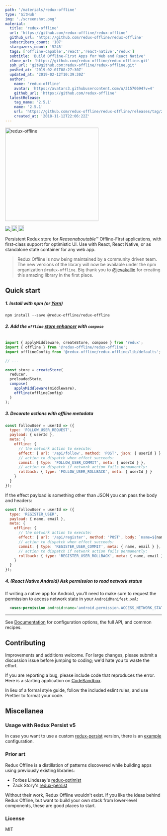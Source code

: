 ```yaml
---
path: '/materials/redux-offline'
type: 'GitHub'
img: './screenshot.png'
material:
  title: 'redux-offline'
  url: 'https://github.com/redux-offline/redux-offline'
  github_url: 'https://github.com/redux-offline/redux-offline'
  subscribers_count: '107'
  stargazers_count: '5245'
  tags: ['offline-capable','react','react-native','redux']
  subtitle: 'Build Offline-First Apps for Web and React Native'
  clone_url: 'https://github.com/redux-offline/redux-offline.git'
  ssh_url: 'git@github.com:redux-offline/redux-offline.git'
  pushed_at: '2019-02-01T08:27:30Z'
  updated_at: '2019-02-12T10:39:30Z'
  author:
    name: 'redux-offline'
    avatar: 'https://avatars3.githubusercontent.com/u/31570694?v=4'
    github_url: 'https://github.com/redux-offline'
  latestRelease:
    tag_name: '2.5.1'
    name: '2.5.1'
    url: 'https://github.com/redux-offline/redux-offline/releases/tag/2.5.1'
    created_at: '2018-11-12T22:06:22Z'
---
```

<p>
  <img alt='redux-offline' src='docs/logo.png' width='300'></img>
</p>
<p>
  <a title='License' href='https://raw.githubusercontent.com/redux-offline/redux-offline/master/LICENSE' height='18'>
    <img src='https://img.shields.io/badge/license-MIT-blue.svg' />
  </a>
  <a href='https://badge.fury.io/js/%40redux-offline%2Fredux-offline'>
    <img src='https://badge.fury.io/js/%40redux-offline%2Fredux-offline.svg' alt='npm version' height='18'>
  </a>
  <a href='https://travis-ci.org/redux-offline/redux-offline'>
    <img src='https://travis-ci.org/redux-offline/redux-offline.svg?branch=master' alt='travis' height='18'>
  </a>
</p>

Persistent Redux store for _Reasonaboutable_:tm: Offline-First applications, with first-class support for optimistic UI. Use with React, React Native, or as standalone state container for any web app.

> Redux Offline is now being maintained by a community driven team. The new versions of the library will now be available under the npm organization `@redux-offline`. Big thank you to [@jevakallio](https://github.com/jevakallio) for creating this amazing library in the first place.

## Quick start

##### 1. Install with npm (or [Yarn](https://yarnpkg.com))
```shell
npm install --save @redux-offline/redux-offline
```

##### 2. Add the `offline` [store enhancer](http://redux.js.org/docs/Glossary.html#store-enhancer) with `compose`
```js

import { applyMiddleware, createStore, compose } from 'redux';
import { offline } from '@redux-offline/redux-offline';
import offlineConfig from '@redux-offline/redux-offline/lib/defaults';

// ...

const store = createStore(
  reducer,
  preloadedState,
  compose(
    applyMiddleware(middleware),
    offline(offlineConfig)
  )
);
```

##### 3. Decorate actions with offline metadata

```js
const followUser = userId => ({
  type: 'FOLLOW_USER_REQUEST',
  payload: { userId },
  meta: {
    offline: {
      // the network action to execute:
      effect: { url: '/api/follow', method: 'POST', json: { userId } },
      // action to dispatch when effect succeeds:
      commit: { type: 'FOLLOW_USER_COMMIT', meta: { userId } },
      // action to dispatch if network action fails permanently:
      rollback: { type: 'FOLLOW_USER_ROLLBACK', meta: { userId } }
    }
  }
});
```

If the effect payload is something other than JSON you can pass the body and headers:

```js
const followUser = userId => ({
  type: 'REGISTER_USER',
  payload: { name, email },
  meta: {
    offline: {
      // the network action to execute:
      effect: { url: '/api/register', method: 'POST', body: `name=${name}&email=${email}`, headers: { 'content-type': 'application/x-www-form-urlencoded' } },
      // action to dispatch when effect succeeds:
      commit: { type: 'REGISTER_USER_COMMIT', meta: { name, email } },
      // action to dispatch if network action fails permanently:
      rollback: { type: 'REGISTER_USER_ROLLBACK', meta: { name, email } }
    }
  }
});
```

##### 4. (React Native Android) Ask permission to read network status

If writing a native app for Android, you'll need to make sure to request the permission to access network state in your `AndroidManifest.xml`:

```xml
  <uses-permission android:name='android.permission.ACCESS_NETWORK_STATE' />
```
* * *

See [Documentation](docs/README.md) for configuration options, the full API, and common recipes.

## Contributing

Improvements and additions welcome. For large changes, please submit a discussion issue before jumping to coding; we'd hate you to waste the effort.

If you are reporting a bug, please include code that reproduces the error. Here is a starting application on [CodeSandbox](https://codesandbox.io/s/8xml9l1r0j).

In lieu of a formal style guide, follow the included eslint rules, and use Prettier to format your code.

## Miscellanea

### Usage with Redux Persist v5

In case you want to use a custom [redux-persist](https://github.com/rt2zz/redux-persist) version, there is an
[example](https://gist.github.com/jarvisluong/f14872b9c7ed00bc2afc89c4622e3b55) configuration.

### Prior art

Redux Offline is a distillation of patterns discovered while building apps using previously existing libraries:

* Forbes Lindesay's [redux-optimist](https://github.com/ForbesLindesay/redux-optimist)
* Zack Story's [redux-persist](https://github.com/rt2zz/redux-persist/tree/v4)

Without their work, Redux Offline wouldn't exist. If you like the ideas behind Redux Offline, but want to build your own stack from lower-level components, these are good places to start.

### License

MIT
